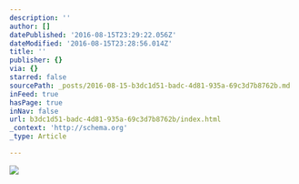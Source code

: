 ```yaml
---
description: ''
author: []
datePublished: '2016-08-15T23:29:22.056Z'
dateModified: '2016-08-15T23:28:56.014Z'
title: ''
publisher: {}
via: {}
starred: false
sourcePath: _posts/2016-08-15-b3dc1d51-badc-4d81-935a-69c3d7b8762b.md
inFeed: true
hasPage: true
inNav: false
url: b3dc1d51-badc-4d81-935a-69c3d7b8762b/index.html
_context: 'http://schema.org'
_type: Article

---
```

![](https://the-grid-user-content.s3-us-west-2.amazonaws.com/666c02d1-2068-4936-a729-4d52915a14fc.jpg)